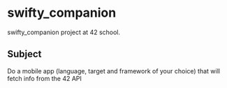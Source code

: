 # swifty_companion
swifty_companion project at 42 school.

## Subject
Do a mobile app (language, target and framework of your choice) that will fetch info from the 42 API


